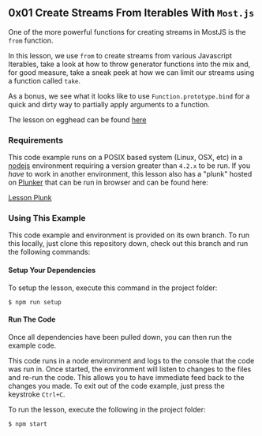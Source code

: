 ## 0x01 Create Streams From Iterables With `Most.js`
One of the more powerful functions for creating streams in MostJS is the `from` function.

In this lesson, we use `from` to create streams from various Javascript Iterables, take a look at how to throw generator functions into the mix and, for good measure, take a sneak peek at how we can limit our streams using a function called `take`.

As a bonus, we see what it looks like to use `Function.prototype.bind` for a quick and dirty way to partially apply arguments to a function.


The lesson on egghead can be found [here][6]

### Requirements
This code example runs on a POSIX based system (Linux, OSX, etc) in a [nodejs][3] environment requiring a version greater than `4.2.x` to be run. If you *have* to work in another environment, this lesson also has a "plunk" hosted on [Plunker][4] that can be run in browser and can be found here:

[Lesson Plunk][5]

### Using This Example
This code example and environment is provided on its own branch. To run this locally, just clone this repository down, check out this branch and run the following commands:

#### Setup Your Dependencies
To setup the lesson, execute this command in the project folder:

```
$ npm run setup
```

#### Run The Code
Once all dependencies have been pulled down, you can then run the example code.

This code runs in a node environment and logs to the console that the code was run in. Once started, the environment will listen to changes to the files and re-run the code. This allows you to have immediate feed back to the changes you made. To exit out of the code example, just press the keystroke `Ctrl+C`.

To run the lesson, execute the following in the project folder:


```
$ npm start
```

[1]: https://egghead.io/instructors/ian-hofmann-hicks
[2]: https://github.com/cujojs/most
[3]: https://nodejs.org/
[4]: https://plnkr.co/

[5]: https://embed.plnkr.co/M1fDtVQIqcBisPNVFN6Q/?show=JS
[6]: https://egghead.io/lessons/javascript-create-streams-from-iterables-with-most-js
